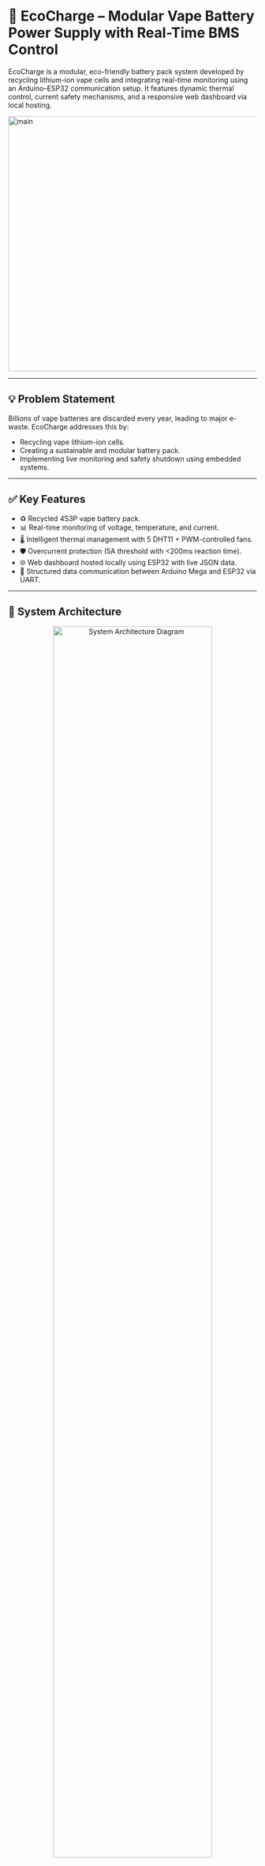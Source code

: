 # 🔋 EcoCharge – Modular Vape Battery Power Supply with Real-Time BMS Control

EcoCharge is a modular, eco-friendly battery pack system developed by recycling lithium-ion vape cells and integrating real-time monitoring using an Arduino–ESP32 communication setup. It features dynamic thermal control, current safety mechanisms, and a responsive web dashboard via local hosting.

<img width="1660" height="517" alt="main" src="https://github.com/user-attachments/assets/1515b036-4de1-40f7-91b2-a6509c17483f" />

---

## 💡 Problem Statement

Billions of vape batteries are discarded every year, leading to major e-waste. EcoCharge addresses this by:
- Recycling vape lithium-ion cells.
- Creating a sustainable and modular battery pack.
- Implementing live monitoring and safety shutdown using embedded systems.

---

## ✅ Key Features

- ♻️ Recycled 4S3P vape battery pack.
- 📊 Real-time monitoring of voltage, temperature, and current.
- 🌡️ Intelligent thermal management with 5 DHT11 + PWM-controlled fans.
- 🛡️ Overcurrent protection (5A threshold with <200ms reaction time).
- 🌐 Web dashboard hosted locally using ESP32 with live JSON data.
- 🧠 Structured data communication between Arduino Mega and ESP32 via UART.

---

## 🧱 System Architecture

<p align="center">
  <img src="https://github.com/user-attachments/assets/fd385a12-7b6b-49cc-ba4e-ad4c88ca75dd" width="80%" alt="System Architecture Diagram"/>
</p>
<h2 align="center">

<table align="center">
  <thead>
    <tr>
      <th>Component</th>
      <th>Role</th>
    </tr>
  </thead>
  <tbody>
    <tr>
      <td>Arduino Mega</td>
      <td>Reads DHT11, INA219 data, and controls fans based on temperature.</td>
    </tr>
    <tr>
      <td>ESP32 WROOM</td>
      <td>Parses incoming data and hosts a responsive web dashboard.</td>
    </tr>
    <tr>
      <td>CF-4S30A-A BMS</td>
      <td>Manages battery cell balancing and overcurrent protection.</td>
    </tr>
    <tr>
      <td>DHT11 Sensors</td>
      <td>Tracks humidity and temperature at multiple points.</td>
    </tr>
    <tr>
      <td>INA219 Sensors</td>
      <td>Measures voltage and current from each battery row.</td>
    </tr>
    <tr>
      <td>PWM Fan Array</td>
      <td>5 fans with dynamic speed control based on temperature thresholds.</td>
    </tr>
    <tr>
      <td>OLED & LCD Screens</td>
      <td>On-device visual feedback of system metrics.</td>
    </tr>
  </tbody>
</table>


## 🧪 Testing & Validation

### ✅ Hard Real-Time:
- Overcurrent shutdown in <200ms.
- Fan speed adjusted in <5ms on threshold trigger.

<img width="1250" height="421" alt="EcoCHarge Thermister Check" src="https://github.com/user-attachments/assets/a19fb6e2-4504-4d7a-a94d-94e3964c05af" />

### ✅ Soft Real-Time:
- Dashboard updates every 5 seconds.
- Structured UART strings formatted with `|` for robust parsing.

**Test Cases:**
- 🔥 16V heater pad → Validated prolonged high-discharge safety.
- ⚡ 12V stalled motor → Validated overcurrent protection.

<img width="1660" height="517" alt="main" src="https://github.com/user-attachments/assets/36427a8d-f892-4075-838f-e52fb6312673" />


---

## 🧰 Code Breakdown

### `CodeMain.ino` (Arduino Mega)
- Reads 5x DHT11 & 5x INA219 sensors.
- Converts and packages data into pipe-separated strings:  
  `Temp1|Humidity1|...|Voltage5|Current5|Fan1|...|BatteryCap`

 <img width="1800" height="404" alt="image" src="https://github.com/user-attachments/assets/1dc070ea-4217-4259-9128-7e37a9545dcb" />

### 📟 ESP32 Code Structure (See `ESP32_Main.ino`)

<table>
<tr>
<td>

- **WiFi Access Point**  
  - Hosted via `WiFi.softAP()`, dashboard accessible at `192.168.4.1`.

- **Serial2 Interface**  
  - Communicates with Arduino Mega over RXD2/TXD2 at 9600 baud.

- **Data Parsing**  
  - Incoming pipe-separated sensor data is parsed into arrays:  
    `dhtTemps[]`, `dhtHumidities[]`, `voltages[]`, `currents[]`, `fans[]`.

- **Async Web Server**  
  - Serves HTML dashboard (`/`) and live sensor JSON (`/data`).

- **Frontend Dashboard**  
  - Auto-updates every 5s with real-time system stats via JavaScript.

</td>
<td>
  <img src="https://github.com/user-attachments/assets/d355badf-735e-49b9-8e71-8c93703543b9" alt="Dashboard" width="400" height= "450"/>
</td>
</tr>
</table>





---

#### 🌀 Fan Control Logic
- **>25°C** → Half speed  
- **≥27°C** → Full speed  
- Data sent via **Serial1** to ESP32 every few milliseconds

---

### 🖥️ ESP32 Server Interface
- **ESPAsyncWebServer** hosts a local dashboard at: `http://192.168.4.1`
- Connect to SSID: `EcoCharge BMS Web Server` (Password: `12345678`)
- Data is streamed and parsed by frontend using JavaScript `fetch()`

---

### 🧠 Key Considerations
- Match `Serial1.begin()` baud rates on both Arduino & ESP32
- Common **GND** is required between pack & INA219s
- Use `|` delimited format for consistent parsing
- DHT11s offer better rapid thermal feedback than thermistors

---

### 🧪 How to Use
1. Power the system (Arduino + ESP32)
2. Connect to Wi-Fi: `EcoCharge BMS Web Server`
3. Open browser → visit `http://192.168.4.1`
4. Monitor live stats

---

### 📸 Demo Visuals

| OLED Display | Battery Pack | Design | Interface |
|--------------|--------------|--------|-----------|
| <img width="250" alt="OLED Display" src="https://github.com/user-attachments/assets/b14f398e-935d-4aff-b8e8-f832caa2a6f6" /> | <img width="250" alt="Battery Pack" src="https://github.com/user-attachments/assets/ee3818d4-1d00-4cb8-aec5-12401e4cf304" /> | <img width="250" alt="EcoCharge Design Sketch" src="https://github.com/user-attachments/assets/0520d17a-76b2-465b-8155-8457a57b3db4" /> | <img width="250" alt="Interface" src="https://github.com/user-attachments/assets/dc20eae7-19ab-40ab-918d-0d6048deb8be" /> |



